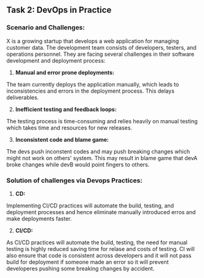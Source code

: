 
## Task 2: DevOps in Practice

### Scenario and Challenges:

X is a growing startup that develops a web application for managing customer data. The development team consists of developers, testers, and operations personnel. They are facing several challenges in their software development and deployment process:

1. **Manual and error prone deployments:** 

The team currently deploys the application manually, which leads to inconsistencies and errors in the deployment process. This delays deliverables.


2. **Inefficient testing and feedback loops:**

The testing process is time-consuming and relies heavily on manual testing which takes time and resources for new releases.

3. **Inconsistent code and blame game:**

The devs push inconstent codes and may push breaking changes which might not work on others' system. This may result in blame game that devA broke changes while devB would point fingers to others. 


### Solution of challenges via Devops Practices:

1. **CD:**

Implementing CI/CD practices will automate the build, testing, and deployment processes and hence eliminate manually introduced erros and make deployments faster. 

2. **CI/CD:** 

As CI/CD practices will automate the build, testing, the need for manual testing is highly reduced saving time for relase and costs of testing. CI will also ensure that code is consistent across developers and it will not pass build for deployment if someone made an error so it will prevent developeres pushing some breaking changes by accident.

